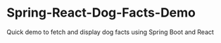 # Spring-React-Dog-Facts-Demo
Quick demo to fetch and display dog facts using Spring Boot and React

